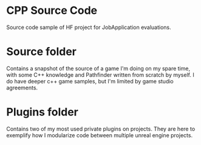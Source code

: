 # CPP Source Code
Source code sample of HF project for JobApplication evaluations.

# Source folder

Contains a snapshot of the source of a game I'm doing on my spare time, with some C++ knowledge and Pathfinder written from scratch by myself.
I do have deeper c++ game samples, but I'm limited by game studio agreements.

# Plugins folder

Contains two of my most used private plugins on projects.
They are here to exemplify how I modularize code between multiple unreal engine projects.
